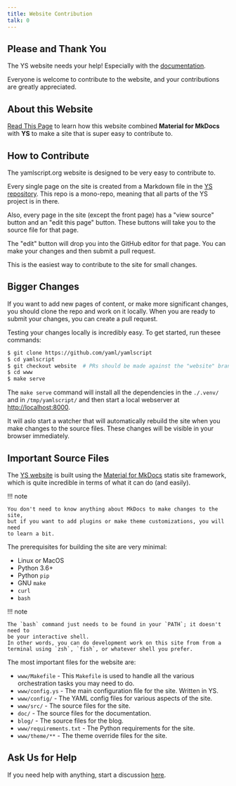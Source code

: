 ```yaml
---
title: Website Contribution
talk: 0
---
```



## Please and Thank You

The YS website needs your help!
Especially with the [documentation](doc/index.md).

Everyone is welcome to contribute to the website, and your contributions are
greatly appreciated.


## About this Website

[Read This Page](about-website.md) to learn how this website combined
**Material for MkDocs** with **YS** to make a site that is super easy to
contribute to.


## How to Contribute

The yamlscript.org website is designed to be very easy to contribute to.

Every single page on the site is created from a Markdown file in the
[YS repository](https://github.com/yaml/yamlscript).
This repo is a mono-repo, meaning that all parts of the YS project is in there.

Also, every page in the site (except the front page) has a "view source" button
and an "edit this page" button.
These buttons will take you to the source file for that page.

The "edit" button will drop you into the GitHub editor for that page.
You can make your changes and then submit a pull request.

This is the easiest way to contribute to the site for small changes.


## Bigger Changes

If you want to add new pages of content, or make more significant changes, you
should clone the repo and work on it locally.
When you are ready to submit your changes, you can create a pull request.

Testing your changes locally is incredibly easy.
To get started, run thesee commands:

```bash
$ git clone https://github.com/yaml/yamlscript
$ cd yamlscript
$ git checkout website  # PRs should be made against the "website" branch
$ cd www
$ make serve
```

The `make serve` command will install all the dependencies in the `./.venv/` and
in `/tmp/yamlscript/` and then start a local webserver at
<http://localhost:8000>.

It will aslo start a watcher that will automatically rebuild the site when you
make changes to the source files.
These  changes will be visible in your browser immediately.


## Important Source Files

The [YS website](https://yamlscript.org) is built using the
[Material for MkDocs](https://squidfunk.github.io/mkdocs-material/) statis site
framework, which is quite incredible in terms of what it can do (and easily).

!!! note

    You don't need to know anything about MkDocs to make changes to the site,
    but if you want to add plugins or make theme customizations, you will need
    to learn a bit.

The prerequisites for building the site are very minimal:

* Linux or MacOS
* Python 3.6+
* Python `pip`
* GNU `make`
* `curl`
* `bash`

!!! note

    The `bash` command just needs to be found in your `PATH`; it doesn't need to
    be your interactive shell.
    In other words, you can do development work on this site from from a
    terminal using `zsh`, `fish`, or whatever shell you prefer.

The most important files for the website are:

* `www/Makefile` - This `Makefile` is used to handle all the various
  orchestration tasks you may need to do.
* `www/config.ys` - The main configuration file for the site. Written in YS.
* `www/config/` - The YAML config files for various aspects of the site.
* `www/src/` - The source files for the site.
* `doc/` - The source files for the documentation.
* `blog/` - The source files for the blog.
* `www/requirements.txt` - The Python requirements for the site.
* `www/theme/**` - The theme override files for the site.


## Ask Us for Help

If you need help with anything, start a discussion [here](
https://github.com/yaml/yamlscript/discussions).
